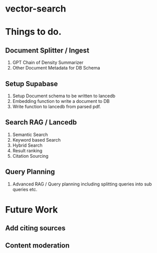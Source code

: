 # vector-search

# Things to do.

## Document Splitter / Ingest

1. GPT Chain of Density Summarizer
2. Other Document Metadata for DB Schema


## Setup Supabase
1. Setup Document schema to be written to lancedb
2. Embedding function to write a document to DB
3. Write function to lancedb from parsed pdf.

## Search RAG / Lancedb
1. Semantic Search
2. Keyword based Search
3. Hybrid Search
4. Result ranking
5. Citation Sourcing

## Query Planning
1. Advanced RAG / Query planning including splitting queries into sub queries etc.

# Future Work

## Add citing sources
## Content moderation


